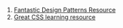 1. [Fantastic Design Patterns Resource](https://www.patterns.dev/)
2. [Great CSS learning resource](https://web.dev/learn/css/box-model/)

